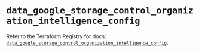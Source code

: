 # `data_google_storage_control_organization_intelligence_config`

Refer to the Terraform Registry for docs: [`data_google_storage_control_organization_intelligence_config`](https://registry.terraform.io/providers/hashicorp/google-beta/6.49.1/docs/data-sources/google_storage_control_organization_intelligence_config).
